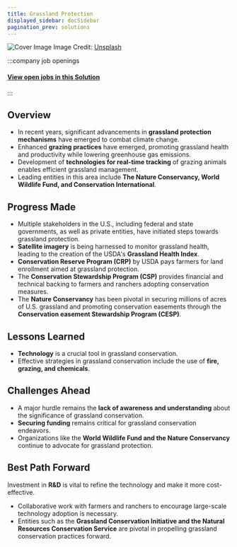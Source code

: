 ```yaml
---
title: Grassland Protection
displayed_sidebar: docSidebar
pagination_prev: solutions
---
```

![Cover Image](https://images.unsplash.com/photo-1680251006645-f81372dee3bc?crop=entropy&cs=tinysrgb&fit=max&fm=jpg&ixid=Mnw0NDYzODh8MHwxfHNlYXJjaHwxfHxHcmFzc2xhbmQlMjBQcm90ZWN0aW9ufGVufDB8fHx8MTY4MzY1ODkwMg&ixlib=rb-4.0.3&q=80&w=1080)
Image Credit: [Unsplash](https://unsplash.com/@ries_bosch)


:::company job openings
  #### [View open jobs in this Solution](https://climatebase.org/jobs?l=&q=&drawdown_solutions=Grassland+Protection)
:::

## Overview

* In recent years, significant advancements in **grassland protection mechanisms** have emerged to combat climate change.
* Enhanced **grazing practices** have emerged, promoting grassland health and productivity while lowering greenhouse gas emissions.
* Development of **technologies for real-time tracking** of grazing animals enables efficient grassland management.
* Leading entities in this area include **The Nature Conservancy, World Wildlife Fund, and Conservation International**.

## Progress Made

* Multiple stakeholders in the U.S., including federal and state governments, as well as private entities, have initiated steps towards grassland protection.
* **Satellite imagery** is being harnessed to monitor grassland health, leading to the creation of the USDA's **Grassland Health Index**.
* **Conservation Reserve Program (CRP)** by USDA pays farmers for land enrollment aimed at grassland protection.
* The **Conservation Stewardship Program (CSP)** provides financial and technical backing to farmers and ranchers adopting conservation measures.
* The **Nature Conservancy** has been pivotal in securing millions of acres of U.S. grassland and promoting conservation easements through the **Conservation easement Stewardship Program (CESP)**.

## Lessons Learned

* **Technology** is a crucial tool in grassland conservation.
* Effective strategies in grassland conservation include the use of **fire, grazing, and chemicals**.

## Challenges Ahead

* A major hurdle remains the **lack of awareness and understanding** about the significance of grassland conservation.
* **Securing funding** remains critical for grassland conservation endeavors.
* Organizations like the **World Wildlife Fund and the Nature Conservancy** continue to advocate for grassland protection.

## Best Path Forward

Investment in **R&D** is vital to refine the technology and make it more cost-effective.

* Collaborative work with farmers and ranchers to encourage large-scale technology adoption is necessary.
* Entities such as the **Grassland Conservation Initiative and the Natural Resources Conservation Service** are pivotal in propelling grassland conservation practices forward.